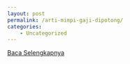 ```yaml
---
layout: post
permalink: /arti-mimpi-gaji-dipotong/
categories:
    - Uncategorized
---
```


[Baca Selengkapnya](/03)